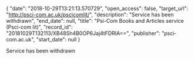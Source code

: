 {
  "date": "2018-10-29T13:21:13.570729", 
  "open_access": false, 
  "target_url": "http://psci-com.ac.uk/pscicomlit/", 
  "description": "Service has been withdrawn", 
  "end_date": null, 
  "title": "Psi-Com Books and Articles service (Psci-com lit)", 
  "record_id": "20181029T132113/XB48Sh4B0OP6Jaj4tFDRIA==", 
  "publisher": "psci-com.ac.uk", 
  "start_date": null
}

Service has been withdrawn